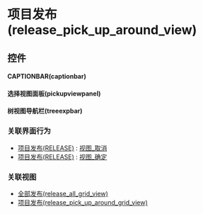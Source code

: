 # 项目发布(release_pick_up_around_view)  <!-- {docsify-ignore-all} -->



## 控件
#### CAPTIONBAR(captionbar)
#### 选择视图面板(pickupviewpanel)
#### 树视图导航栏(treeexpbar)


### 关联界面行为
  * [项目发布(RELEASE)](module/ProjMgmt/release) : [视图_取消](module/ProjMgmt/release#界面行为)
  * [项目发布(RELEASE)](module/ProjMgmt/release) : [视图_确定](module/ProjMgmt/release#界面行为)

### 关联视图
  * [全部发布(release_all_grid_view)](app/view/release_all_grid_view)
  * [项目发布(release_pick_up_around_grid_view)](app/view/release_pick_up_around_grid_view)

<script>
 const { createApp } = Vue
  createApp({
    data() {
      return {

      }
    }
  }).use(ElementPlus).mount('#app')
</script>